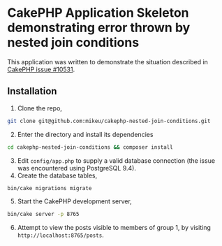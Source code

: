# CakePHP Application Skeleton demonstrating error thrown by nested join conditions

This application was written to demonstrate the situation described in [CakePHP issue #10531](https://github.com/cakephp/cakephp/issues/10531).

## Installation

1. Clone the repo,
```bash
git clone git@github.com:mikeu/cakephp-nested-join-conditions.git
```
2. Enter the directory and install its dependencies
```bash
cd cakephp-nested-join-conditions && composer install
```
3. Edit `config/app.php` to supply a valid database connection (the issue was encountered using PostgreSQL 9.4).
4. Create the database tables,
```bash
bin/cake migrations migrate
```
5. Start the CakePHP development server,
```bash
bin/cake server -p 8765
```
6. Attempt to view the posts visible to members of group 1, by visiting `http://localhost:8765/posts`.
